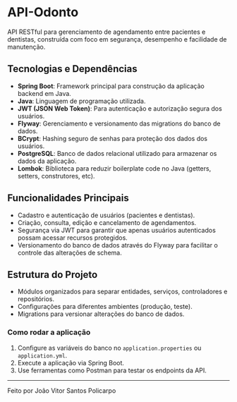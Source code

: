 # API-Odonto

API RESTful para gerenciamento de agendamento entre pacientes e dentistas, construída com foco em segurança, desempenho e facilidade de manutenção.

## Tecnologias e Dependências

- **Spring Boot**: Framework principal para construção da aplicação backend em Java.
- **Java**: Linguagem de programação utilizada.
- **JWT (JSON Web Token)**: Para autenticação e autorização segura dos usuários.
- **Flyway**: Gerenciamento e versionamento das migrations do banco de dados.
- **BCrypt**: Hashing seguro de senhas para proteção dos dados dos usuários.
- **PostgreSQL**: Banco de dados relacional utilizado para armazenar os dados da aplicação.
- **Lombok**: Biblioteca para reduzir boilerplate code no Java (getters, setters, construtores, etc).

## Funcionalidades Principais

- Cadastro e autenticação de usuários (pacientes e dentistas).
- Criação, consulta, edição e cancelamento de agendamentos.
- Segurança via JWT para garantir que apenas usuários autenticados possam acessar recursos protegidos.
- Versionamento do banco de dados através do Flyway para facilitar o controle das alterações de schema.

## Estrutura do Projeto

- Módulos organizados para separar entidades, serviços, controladores e repositórios.
- Configurações para diferentes ambientes (produção, teste).
- Migrations para versionar alterações do banco de dados.


### Como rodar a aplicação

1. Configure as variáveis do banco no `application.properties` ou `application.yml`.
2. Execute a aplicação via Spring Boot.
3. Use ferramentas como Postman para testar os endpoints da API.

---

Feito  por João Vitor Santos Policarpo
